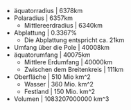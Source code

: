 - äquatorradius	| 	6378km
- Polaradius	|	6357km
	- Mittlereerdradius | 6340km
- Abplattung	|	0.3367%
	-  Die Abplattung entspricht ca. 21km
- Umfang über die Pole	|	40008km
- äquatorumfang	| 	40075km
	- Mittlere Erdumfang | 40000km
	- Zwischen dem Breitenkreis | 111km
- Oberfläche	|	510 Mio km^2
	- Wasser		|	360 Mio. km^2
	- Festland		|	150 Mio. km^2
- Volumen		|   1083207000000 km^3
